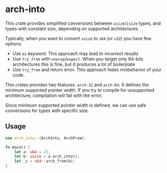 # arch-into

This crate provides simplified conversions between `usize`/`isize` types, and types with constant size, depending on supported architectures.

Typically, when you want to convert `usize` to `u64` (or `u32`) you have few options:

- Use `as` keyword. This approach may lead to incorrect results
- Use `try_from` with `unwrap`/`expect`. When you target only 64-bits architectures this is fine, but it produces a lot of boilerplate
- Use `try_from` and return error. This approach hides misbehavior of your code. 

This crates provides two features: `arch-32` and `arch-64`. It defines the minimum supported pointer width. If you try to compile for unsupported architecture, compilation will fail with the error.

Since minimum supported pointer width is defined, we can use safe conversions for types with specific size.

## Usage

```rust
use arch_into::{ArchInto, ArchFrom};

fn main() {
    let a: u64 = 23;
    let b: usize = a.arch_into();
    let _c = u64::arch_from(b);
}
```

